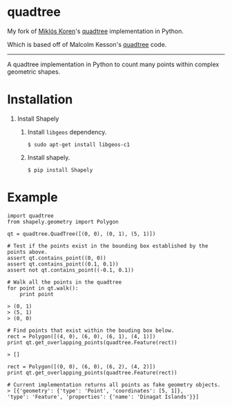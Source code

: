 # quadtree

My fork of [Miklós Koren](https://github.com/korenmiklos)'s
[quadtree](https://github.com/ceumicrodata/quadtree)
implementation in Python.

Which is based off of Malcolm Kesson's
[quadtree](http://www.fundza.com/algorithmic/quadtree/index.html) code.

---

A quadtree implementation in Python to count many points within
complex geometric shapes.


# Installation
1. Install Shapely
   1. Install `libgeos` dependency.

      ```
      $ sudo apt-get install libgeos-c1
      ```
   2. Install shapely.

      ```
      $ pip install Shapely
      ```

# Example
```
import quadtree
from shapely.geometry import Polygon

qt = quadtree.QuadTree([(0, 0), (0, 1), (5, 1)])

# Test if the points exist in the bounding box established by the points above.
assert qt.contains_point((0, 0))
assert qt.contains_point((0.1, 0.1))
assert not qt.contains_point((-0.1, 0.1))

# Walk all the points in the quadtree
for point in qt.walk():
    print point

> (0, 1)
> (5, 1)
> (0, 0)

# Find points that exist within the bouding box below.
rect = Polygon([(4, 0), (6, 0), (6, 1), (4, 1)])
print qt.get_overlapping_points(quadtree.Feature(rect))

> []

rect = Polygon([(0, 0), (6, 0), (6, 2), (4, 2)])
print qt.get_overlapping_points(quadtree.Feature(rect))

# Current implementation returns all points as fake geometry objects.
> [{'geometry': {'type': 'Point', 'coordinates': [5, 1]},
'type': 'Feature', 'properties': {'name': 'Dinagat Islands'}}]
```
